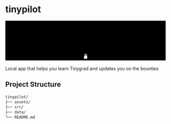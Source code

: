 # tinypilot
![TinyPilot Main Interface](assets/main-tinypilot.png)

Local app that helps you learn Tinygrad and updates you on the bounties

## Project Structure
```
tinypilot/
├── assets/           
├── src/             
├── data/            
└── README.md        
```